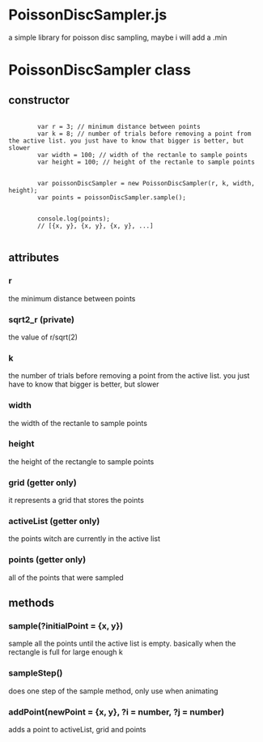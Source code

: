 # PoissonDiscSampler.js
a simple library for poisson disc sampling, maybe i will add a .min

<h1>PoissonDiscSampler class</h1>
<h2>constructor</h2>
<pre>
    <code>
        var r = 3; // minimum distance between points
        var k = 8; // number of trials before removing a point from the active list. you just have to know that bigger is better, but slower
        var width = 100; // width of the rectanle to sample points
        var height = 100; // height of the rectanle to sample points
        <br>
        var poissonDiscSampler = new PoissonDiscSampler(r, k, width, height);
        var points = poissonDiscSampler.sample();
        <br>
        console.log(points);
        // [{x, y}, {x, y}, {x, y}, ...]
    </code>
</pre>
<h2>attributes</h2>
<h3>r</h3>
the minimum distance between points
<h3>sqrt2_r (private)</h3>
the value of r/sqrt(2)
<h3>k</h3>
the number of trials before removing a point from the active list. you just have to know that bigger is better, but slower
<h3>width</h3>
the width of the rectanle to sample points
<h3>height</h3>
the height of the rectangle to sample points
<h3>grid (getter only)</h3>
it represents a grid that stores the points
<h3>activeList (getter only)</h3>
the points witch are currently in the active list
<h3>points (getter only)</h3>
all of the points that were sampled
<h2>methods</h2>
<h3>sample(?initialPoint = {x, y})</h3>
sample all the points until the active list is empty. basically when the rectangle is full for large enough k
<h3>sampleStep()</h3>
does one step of the sample method, only use when animating
<h3>addPoint(newPoint = {x, y}, ?i = number, ?j = number)</h3>
adds a point to activeList, grid and points
